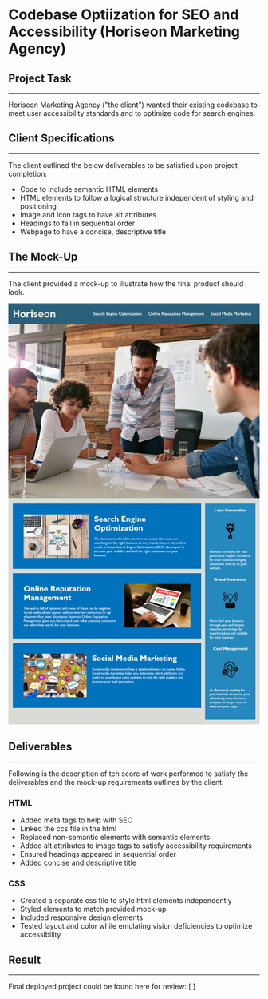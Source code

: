 # Codebase Optiization for SEO and Accessibility (Horiseon Marketing Agency)

## Project Task 

---
Horiseon Marketing Agency ("the client") wanted their existing codebase to meet user accessibility standards and to optimize code for search engines. 

## Client Specifications

---

The client outlined the below deliverables to be satisfied upon project completion: 

- Code to include semantic HTML elements
- HTML elements to follow a logical structure independent of styling and positioning
- Image and icon tags to have alt attributes
- Headings to fall in sequential order
- Webpage to have a concise, descriptive title

## The Mock-Up 

---

The client provided a mock-up to illustrate how the final product should look.

![The Horiseon webpage includes a navigation bar, a header image, and cards with text and images at the bottom of the page.](./Assets-demo/01-html-css-git-homework-demo.png)

## Deliverables

---

Following is the description of teh score of work performed to satisfy the deliverables and the mock-up requirements outlines by the client. 

### HTML
- Added meta tags to help with SEO
- Linked the ccs file in the html 
- Replaced non-semantic elements with semantic elements 
- Added alt attributes to image tags to satisfy accessibility requirements
- Ensured headings appeared in sequential order 
- Added concise and descriptive title 

### CSS
- Created a separate css file to style html elements independently 
- Styled elements to match provided mock-up
- Included responsive design elements 
- Tested layout and color while emulating vision deficiencies to optimize accessibility

## Result

---

Final deployed project could be found here for review: 
[ ]
